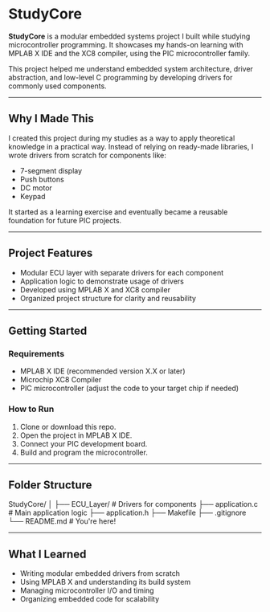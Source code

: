 # StudyCore

**StudyCore** is a modular embedded systems project I built while studying microcontroller programming. It showcases my hands-on learning with MPLAB X IDE and the XC8 compiler, using the PIC microcontroller family.

This project helped me understand embedded system architecture, driver abstraction, and low-level C programming by developing drivers for commonly used components.

---

##  Why I Made This

I created this project during my studies as a way to apply theoretical knowledge in a practical way. Instead of relying on ready-made libraries, I wrote drivers from scratch for components like:

- 7-segment display
- Push buttons
- DC motor
- Keypad

It started as a learning exercise and eventually became a reusable foundation for future PIC projects.

---

##  Project Features

- Modular ECU layer with separate drivers for each component
- Application logic to demonstrate usage of drivers
- Developed using MPLAB X and XC8 compiler
- Organized project structure for clarity and reusability

---

##  Getting Started

### Requirements

- MPLAB X IDE (recommended version X.X or later)
- Microchip XC8 Compiler
- PIC microcontroller (adjust the code to your target chip if needed)

### How to Run

1. Clone or download this repo.
2. Open the project in MPLAB X IDE.
3. Connect your PIC development board.
4. Build and program the microcontroller.

---

##  Folder Structure

StudyCore/
│
├── ECU_Layer/ # Drivers for components
├── application.c # Main application logic
├── application.h
├── Makefile
├── .gitignore
└── README.md # You're here!

---

##  What I Learned

- Writing modular embedded drivers from scratch
- Using MPLAB X and understanding its build system
- Managing microcontroller I/O and timing
- Organizing embedded code for scalability
